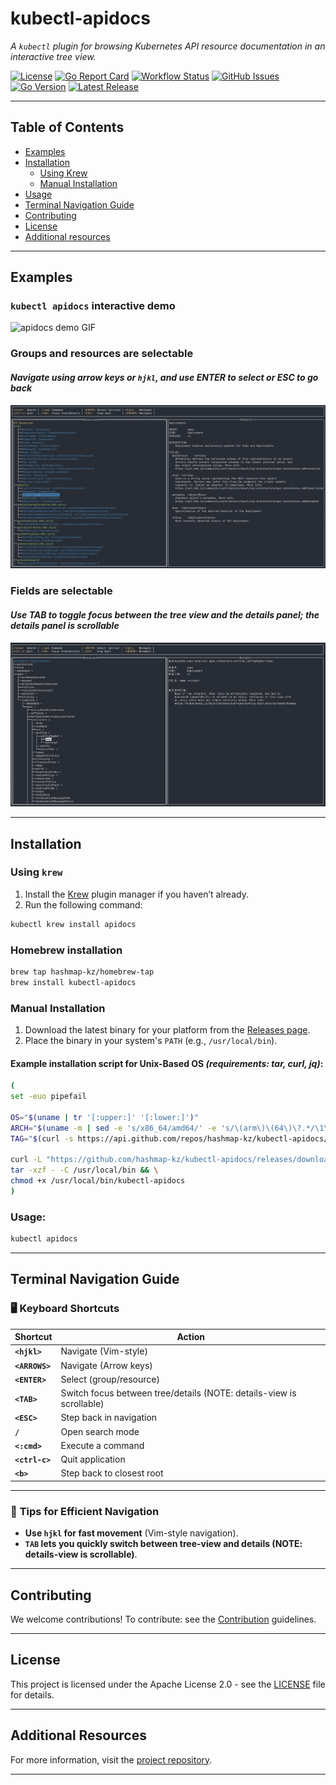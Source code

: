 # kubectl-apidocs

_A `kubectl` plugin for browsing Kubernetes API resource documentation in an interactive tree view._

[![License](https://img.shields.io/github/license/hashmap-kz/kubectl-apidocs)](https://github.com/hashmap-kz/kubectl-apidocs/blob/master/LICENSE)
[![Go Report Card](https://goreportcard.com/badge/github.com/hashmap-kz/kubectl-apidocs)](https://goreportcard.com/report/github.com/hashmap-kz/kubectl-apidocs)
[![Workflow Status](https://img.shields.io/github/actions/workflow/status/hashmap-kz/kubectl-apidocs/ci.yml?branch=master)](https://github.com/hashmap-kz/kubectl-apidocs/actions/workflows/ci.yml?query=branch:master)
[![GitHub Issues](https://img.shields.io/github/issues/hashmap-kz/kubectl-apidocs)](https://github.com/hashmap-kz/kubectl-apidocs/issues)
[![Go Version](https://img.shields.io/github/go-mod/go-version/hashmap-kz/kubectl-apidocs)](https://github.com/hashmap-kz/kubectl-apidocs/blob/master/go.mod#L3)
[![Latest Release](https://img.shields.io/github/v/release/hashmap-kz/kubectl-apidocs)](https://github.com/hashmap-kz/kubectl-apidocs/releases/latest)

---

## Table of Contents

- [Examples](#examples)
- [Installation](#installation)
    - [Using Krew](#using-krew)
    - [Manual Installation](#manual-installation)
- [Usage](#usage)
- [Terminal Navigation Guide](#terminal-navigation-guide)
- [Contributing](#contributing)
- [License](#license)
- [Additional resources](#additional-resources)

---

## Examples

### `kubectl apidocs` interactive demo

![apidocs demo GIF](assets/apidocs-demo.gif)

### Groups and resources are selectable

#### _Navigate using arrow keys or `hjkl`, and use **ENTER** to select or **ESC** to go back_

![Preview-1](assets/preview-1.png)

### Fields are selectable

#### _Use **TAB** to toggle focus between the tree view and the details panel; the details panel is scrollable_

![Preview-2](assets/preview-2.png)

---

## **Installation**

### Using `krew`

1. Install the [Krew](https://krew.sigs.k8s.io/docs/user-guide/setup/) plugin manager if you haven’t already.
2. Run the following command:

```bash
kubectl krew install apidocs
```

### Homebrew installation

```bash
brew tap hashmap-kz/homebrew-tap
brew install kubectl-apidocs
```

### Manual Installation

1. Download the latest binary for your platform from
   the [Releases page](https://github.com/hashmap-kz/kubectl-apidocs/releases).
2. Place the binary in your system's `PATH` (e.g., `/usr/local/bin`).

#### Example installation script for Unix-Based OS _(requirements: tar, curl, jq)_:

```bash
(
set -euo pipefail

OS="$(uname | tr '[:upper:]' '[:lower:]')"
ARCH="$(uname -m | sed -e 's/x86_64/amd64/' -e 's/\(arm\)\(64\)\?.*/\1\2/' -e 's/aarch64$/arm64/')"
TAG="$(curl -s https://api.github.com/repos/hashmap-kz/kubectl-apidocs/releases/latest | jq -r .tag_name)"

curl -L "https://github.com/hashmap-kz/kubectl-apidocs/releases/download/${TAG}/kubectl-apidocs_${TAG}_${OS}_${ARCH}.tar.gz" |
tar -xzf - -C /usr/local/bin && \
chmod +x /usr/local/bin/kubectl-apidocs
)
```

### Usage:

```bash
kubectl apidocs
```

---

## Terminal Navigation Guide

### 🖥️ **Keyboard Shortcuts**

| **Shortcut**   | **Action**                                                           |
|----------------|----------------------------------------------------------------------|
| **`<hjkl>`**   | Navigate (Vim-style)                                                 |
| **`<ARROWS>`** | Navigate (Arrow keys)                                                |
| **`<ENTER>`**  | Select (group/resource)                                              |
| **`<TAB>`**    | Switch focus between tree/details (NOTE: details-view is scrollable) |
| **`<ESC>`**    | Step back in navigation                                              |
| **`/`**        | Open search mode                                                     |
| **`<:cmd>`**   | Execute a command                                                    |
| **`<ctrl-c>`** | Quit application                                                     |
| **`<b>`**      | Step back to closest root                                            |

---

### 🚀 **Tips for Efficient Navigation**

- **Use `hjkl` for fast movement** (Vim-style navigation).
- **`TAB` lets you quickly switch between tree-view and details (NOTE: details-view is scrollable)**.

---

## **Contributing**

We welcome contributions! To contribute: see the [Contribution](CONTRIBUTING.md) guidelines.

---

## **License**

This project is licensed under the Apache License 2.0 - see the [LICENSE](LICENSE) file for details.

---

## **Additional Resources**

For more information, visit the [project repository](https://github.com/hashmap-kz/kubectl-apidocs).

---
